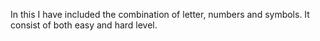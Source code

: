 In this I have included the combination of letter, numbers and symbols. It consist of both easy and hard level.
